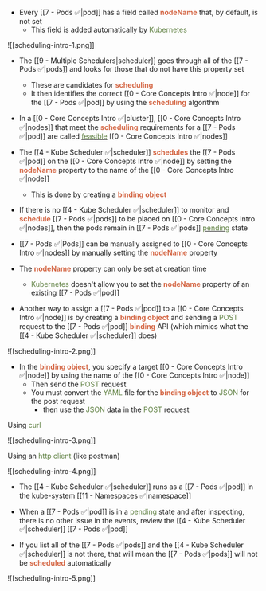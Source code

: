 - Every [[7 - Pods ✅|pod]] has a field called <b><span style="color:#d46644">nodeName</span></b> that, by default, is not set
	- This field is added automatically by <span style="color:#5c7e3e">Kubernetes</span>

![[scheduling-intro-1.png]]

- The [[9 - Multiple Schedulers|scheduler]] goes through all of the [[7 - Pods ✅|pods]] and looks for those that do not have this property set
	- These are candidates for <b><span style="color:#d46644">scheduling</span></b>
	- It then identifies the correct [[0 - Core Concepts Intro ✅|node]] for the [[7 - Pods ✅|pod]] by using the <b><span style="color:#d46644">scheduling</span></b> algorithm

- In a [[0 - Core Concepts Intro ✅|cluster]], [[0 - Core Concepts Intro ✅|nodes]] that meet the <b><span style="color:#d46644">scheduling</span></b> requirements for a [[7 - Pods ✅|pod]] are called <u><span style="color:#5c7e3e">feasible</span></u> [[0 - Core Concepts Intro ✅|nodes]]

- The [[4 - Kube Scheduler ✅|scheduler]] <b><span style="color:#d46644">schedules</span></b> the [[7 - Pods ✅|pod]] on the [[0 - Core Concepts Intro ✅|node]] by setting the <b><span style="color:#d46644">nodeName</span></b> property to the name of the [[0 - Core Concepts Intro ✅|node]]
	- This is done by creating a <b><span style="color:#d46644">binding object</span></b>

- If there is no [[4 - Kube Scheduler ✅|scheduler]] to monitor and <b><span style="color:#d46644">schedule</span></b> [[7 - Pods ✅|pods]] to be placed on [[0 - Core Concepts Intro ✅|nodes]], then the pods remain in [[7 - Pods ✅|pods]] <u><span style="color:#5c7e3e">pending</span></u> state

- [[7 - Pods ✅|Pods]] can be manually assigned to [[0 - Core Concepts Intro ✅|nodes]] by manually setting the <b><span style="color:#d46644">nodeName</span></b> property

- The <b><span style="color:#d46644">nodeName</span></b> property can only be set at creation time
	- <span style="color:#5c7e3e">Kubernetes</span> doesn't allow you to set the <b><span style="color:#d46644">nodeName</span></b> property of an existing [[7 - Pods ✅|pod]]

- Another way to assign a [[7 - Pods ✅|pod]] to a [[0 - Core Concepts Intro ✅|node]] is by creating a <b><span style="color:#d46644">binding object</span></b> and sending a <span style="color:#5c7e3e">POST</span> request to the [[7 - Pods ✅|pod]] <b><span style="color:#d46644">binding</span></b> API (which mimics what the [[4 - Kube Scheduler ✅|scheduler]] does)

![[scheduling-intro-2.png]]

- In the <b><span style="color:#d46644">binding object</span></b>, you specify a target [[0 - Core Concepts Intro ✅|node]] by using the name of the [[0 - Core Concepts Intro ✅|node]]
	- Then send the <span style="color:#5c7e3e">POST</span> request
	- You must convert the <span style="color:#5c7e3e">YAML</span> file for the <b><span style="color:#d46644">binding object</span></b> to <span style="color:#5c7e3e">JSON</span> for the post request
		- then use the <span style="color:#5c7e3e">JSON</span> data in the <span style="color:#5c7e3e">POST</span> request

Using <span style="color:#5c7e3e">curl</span>

![[scheduling-intro-3.png]]

Using an <span style="color:#5c7e3e">http client</span> (like postman)

![[scheduling-intro-4.png]]

- The [[4 - Kube Scheduler ✅|scheduler]] runs as a [[7 - Pods ✅|pod]] in the kube-system [[11 - Namespaces ✅|namespace]]

- When a [[7 - Pods ✅|pod]] is in a <span style="color:#5c7e3e">pending</span> state and after inspecting, there is no other issue in the events, review the [[4 - Kube Scheduler ✅|scheduler]] [[7 - Pods ✅|pod]]

- If you list all of the [[7 - Pods ✅|pods]] and the [[4 - Kube Scheduler ✅|scheduler]] is not there, that will mean the [[7 - Pods ✅|pods]] will not be <b><span style="color:#d46644">scheduled</span></b> automatically

![[scheduling-intro-5.png]]